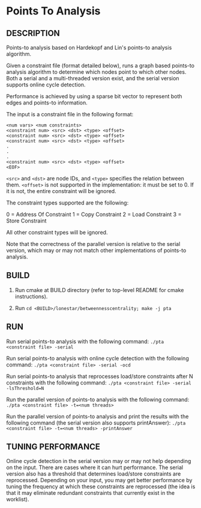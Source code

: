 Points To Analysis
================================================================================

DESCRIPTION 
--------------------------------------------------------------------------------

Points-to analysis based on Hardekopf and Lin's points-to analysis algorithm.

Given a constraint file (format detailed below), runs a graph based points-to
analysis algorithm to determine which nodes point to which other nodes.
Both a serial and a multi-threaded version exist, and the serial version
supports online cycle detection.

Performance is achieved by using a sparse bit vector to represent both
edges and points-to information.

The input is a constraint file in the following format:

```
<num vars> <num constraints>
<constraint num> <src> <dst> <type> <offset>
<constraint num> <src> <dst> <type> <offset>
<constraint num> <src> <dst> <type> <offset>
.
.
.
<constraint num> <src> <dst> <type> <offset>
<EOF>
```

`<src>` and `<dst>` are node IDs, and `<type>` specifies the relation
between them. `<offset>` is not supported in the implementation: it must be
set to 0. If it is not, the entire constraint will be ignored.

The constraint types supported are the following:

0 = Address Of Constraint
1 = Copy Constraint
2 = Load Constraint
3 = Store Constraint

All other constraint types will be ignored.

Note that the correctness of the parallel version is relative to the serial
version, which may or may not match other implementations of points-to
analysis.

BUILD
--------------------------------------------------------------------------------

1. Run cmake at BUILD directory (refer to top-level README for cmake instructions).

2. Run `cd <BUILD>/lonestar/betweennesscentrality; make -j pta`

RUN
--------------------------------------------------------------------------------

Run serial points-to analysis with the following command:
`./pta <constraint file> -serial`

Run serial points-to analysis with online cycle detection with the following 
command:
`./pta <constraint file> -serial -ocd`

Run serial points-to analysis that reprocesses load/store constraints after
N constraints with the following command:
`./pta <constraint file> -serial -lsThreshold=N`

Run the parallel version of points-to analysis with the following command:
`./pta <constraint file> -t=<num threads>`

Run the parallel version of points-to analysis and print the results with
the following command (the serial version also supports printAnswer):
`./pta <constraint file> -t=<num threads> -printAnswer`

TUNING PERFORMANCE  
--------------------------------------------------------------------------------

Online cycle detection in the serial version may or may not help depending on the
input. There are cases where it can hurt performance. The serial version also
has a threshold that determines load/store constraints are reprocessed.
Depending on your input, you may get better performance by tuning the frequency
at which these constraints are reprocessed (the idea is that it may eliminate
redundant constraints that currently exist in the worklist).
